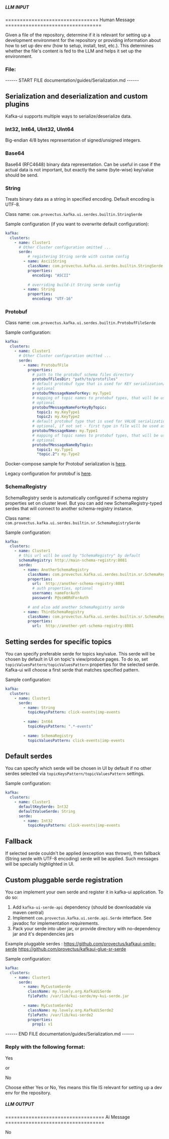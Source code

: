 ##### LLM INPUT #####
================================ Human Message =================================

Given a file of the repository, determine if it is relevant for setting up a development environment for the repository or providing information about how to set up dev env (how to setup, install, test, etc.). This determines whether the file's content is fed to the LLM and helps it set up the environment.

### File:
------ START FILE documentation/guides/Serialization.md ------
## Serialization and deserialization and custom plugins

Kafka-ui supports multiple ways to serialize/deserialize data.


### Int32, Int64, UInt32, UInt64
Big-endian 4/8 bytes representation of signed/unsigned integers.

### Base64
Base64 (RFC4648) binary data representation. Can be useful in case if the actual data is not important, but exactly the same (byte-wise) key/value should be send.

### String 
Treats binary data as a string in specified encoding. Default encoding is UTF-8.

Class name: `com.provectus.kafka.ui.serdes.builtin.StringSerde`

Sample configuration (if you want to overwrite default configuration):
```yaml
kafka:
  clusters:
    - name: Cluster1
      # Other Cluster configuration omitted ... 
      serde:
          # registering String serde with custom config
        - name: AsciiString
          className: com.provectus.kafka.ui.serdes.builtin.StringSerde
          properties:
            encoding: "ASCII"
        
          # overriding build-it String serde config   
        - name: String 
          properties:
            encoding: "UTF-16"
```

### Protobuf

Class name: `com.provectus.kafka.ui.serdes.builtin.ProtobufFileSerde`

Sample configuration:
```yaml
kafka:
  clusters:
    - name: Cluster1
      # Other Cluster configuration omitted ... 
      serde:
        - name: ProtobufFile
          properties:
            # path to the protobuf schema files directory
            protobufFilesDir: "path/to/protofiles"
            # default protobuf type that is used for KEY serialization/deserialization
            # optional
            protobufMessageNameForKey: my.Type1
            # mapping of topic names to protobuf types, that will be used for KEYS  serialization/deserialization
            # optional
            protobufMessageNameForKeyByTopic:
              topic1: my.KeyType1
              topic2: my.KeyType2
            # default protobuf type that is used for VALUE serialization/deserialization
            # optional, if not set - first type in file will be used as default
            protobufMessageName: my.Type1
            # mapping of topic names to protobuf types, that will be used for VALUES  serialization/deserialization
            # optional
            protobufMessageNameByTopic:
              topic1: my.Type1
              "topic.2": my.Type2
```
Docker-compose sample for Protobuf serialization is [here](../compose/kafka-ui-serdes.yaml).

Legacy configuration for protobuf is [here](Protobuf.md).

### SchemaRegistry
SchemaRegistry serde is automatically configured if schema registry properties set on cluster level.
But you can add new SchemaRegistry-typed serdes that will connect to another schema-registry instance. 

Class name: `com.provectus.kafka.ui.serdes.builtin.sr.SchemaRegistrySerde`

Sample configuration:
```yaml
kafka:
  clusters:
    - name: Cluster1
      # this url will be used by "SchemaRegistry" by default
      schemaRegistry: http://main-schema-registry:8081
      serde:
        - name: AnotherSchemaRegistry
          className: com.provectus.kafka.ui.serdes.builtin.sr.SchemaRegistrySerde
          properties:
            url:  http://another-schema-registry:8081
            # auth properties, optional
            username: nameForAuth
            password: P@ssW0RdForAuth
        
          # and also add another SchemaRegistry serde
        - name: ThirdSchemaRegistry
          className: com.provectus.kafka.ui.serdes.builtin.sr.SchemaRegistrySerde
          properties:
            url:  http://another-yet-schema-registry:8081
```

## Setting serdes for specific topics
You can specify preferable serde for topics key/value. This serde will be chosen by default in UI on topic's view/produce pages. 
To do so, set `topicValuesPattern/topicValuesPattern` properties for the selected serde. Kafka-ui will choose a first serde that matches specified pattern.

Sample configuration:
```yaml
kafka:
  clusters:
    - name: Cluster1
      serde:
        - name: String
          topicKeysPattern: click-events|imp-events
        
        - name: Int64
          topicKeysPattern: ".*-events"
        
        - name: SchemaRegistry
          topicValuesPattern: click-events|imp-events
```


## Default serdes
You can specify which serde will be chosen in UI by default if no other serdes selected via `topicKeysPattern/topicValuesPattern` settings.

Sample configuration:
```yaml
kafka:
  clusters:
    - name: Cluster1
      defaultKeySerde: Int32
      defaultValueSerde: String
      serde:
        - name: Int32
          topicKeysPattern: click-events|imp-events
```

## Fallback
If selected serde couldn't be applied (exception was thrown), then fallback (String serde with UTF-8 encoding) serde will be applied. Such messages will be specially highlighted in UI.

## Custom pluggable serde registration
You can implement your own serde and register it in kafka-ui application.
To do so:
1. Add `kafka-ui-serde-api` dependency (should be downloadable via maven central)
2. Implement `com.provectus.kafka.ui.serde.api.Serde` interface. See javadoc for implementation requirements.
3. Pack your serde into uber jar, or provide directory with no-dependency jar and it's dependencies jars


Example pluggable serdes :
https://github.com/provectus/kafkaui-smile-serde
https://github.com/provectus/kafkaui-glue-sr-serde

Sample configuration:
```yaml
kafka:
  clusters:
    - name: Cluster1
      serde:
        - name: MyCustomSerde
          className: my.lovely.org.KafkaUiSerde
          filePath: /var/lib/kui-serde/my-kui-serde.jar
          
        - name: MyCustomSerde2
          className: my.lovely.org.KafkaUiSerde2
          filePath: /var/lib/kui-serde2
          properties:
            prop1: v1
```

------ END FILE documentation/guides/Serialization.md ------

### Reply with the following format:

<rel>Yes</rel>

or

<rel>No</rel>

Choose either Yes or No, Yes means this file IS relevant for setting up a dev env for the repository.

##### LLM OUTPUT #####
================================== Ai Message ==================================

<rel>No</rel>